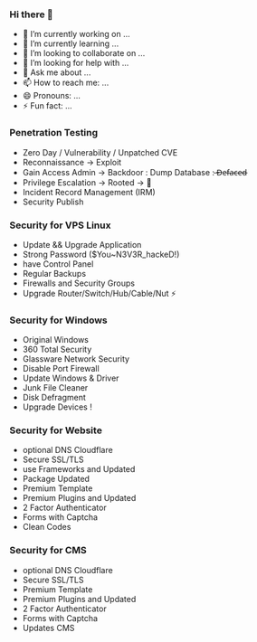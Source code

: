 ### Hi there 👋

- 🔭 I’m currently working on ...
- 🌱 I’m currently learning ...
- 👯 I’m looking to collaborate on ...
- 🤔 I’m looking for help with ...
- 💬 Ask me about ...
- 📫 How to reach me: ...
- 😄 Pronouns: ...
- ⚡ Fun fact: ...

### Penetration Testing
- Zero Day / Vulnerability / Unpatched CVE
- Reconnaissance -> Exploit
- Gain Access Admin -> Backdoor : Dump Database : ̶D̶e̶f̶a̶c̶e̶d̶
- Privilege Escalation -> Rooted -> 💬
- Incident Record Management (IRM)
- Security Publish

### Security for VPS Linux
- Update && Upgrade Application
- Strong Password ($You~N3V3R_hackeD!)
- have Control Panel
- Regular Backups
- Firewalls and Security Groups
- Upgrade Router/Switch/Hub/Cable/Nut ⚡

### Security for Windows
- Original Windows
- 360 Total Security
- Glassware Network Security
- Disable Port Firewall
- Update Windows & Driver
- Junk File Cleaner
- Disk Defragment
- Upgrade Devices !

### Security for Website
- optional DNS Cloudflare
- Secure SSL/TLS
- use Frameworks and Updated
- Package Updated
- Premium Template
- Premium Plugins and Updated
- 2 Factor Authenticator
- Forms with Captcha
- Clean Codes

### Security for CMS
- optional DNS Cloudflare
- Secure SSL/TLS
- Premium Template
- Premium Plugins and Updated
- 2 Factor Authenticator
- Forms with Captcha
- Updates CMS
